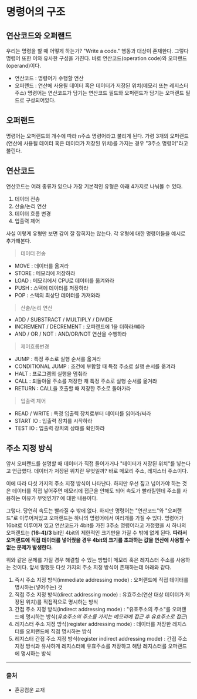 # 명령어의 구조
## 연산코드와 오퍼랜드
우리는 명령을 할 때 어떻게 하는가? "Write a code." 행동과 대상이 존재한다. 그렇다 명령어 또한 이와 유사한 구성을 가진다. 바로 연산코드(operation code)와 오퍼랜드(operand)이다. 
* 연산코드 : 명령어가 수행할 연산
* 오퍼랜드 : 연산에 사용될 데이터 혹은 데이터가 저장된 위치(메모리 또는 레지스터 주소)
명령어는 연산코드가 담기는 연산코드 필드와 오퍼랜드가 담기는 오퍼랜드 필드로 구성되어있다.

## 오퍼랜드
명령어는 오퍼랜드의 개수에 따라 n주소 명령어라고 불리게 된다. 가령 3개의 오퍼랜드(연산에 사용될 데이터 혹은 데이터가 저장된 위치)를 가지는 경우 "3주소 명령어"라고 불린다.

## 연산코드
연산코드는 여러 종류가 있으나 가장 기본적인 유형은 아래 4가지로 나눠볼 수 있다.
1. 데이터 전송
2. 산술/논리 연산
3. 데이터 흐름 변경
4. 입출력 제어

사실 이렇게 유형만 보면 감이 잘 잡히지는 않는다. 각 유형에 대한 명령어들을 예시로 추가해본다.

> 데이터 전송
* MOVE : 데이터를 옮겨라
* STORE : 메모리에 저장하라
* LOAD : 메모리에서 CPU로 데이터를 옮겨와라
* PUSH : 스택에 데이터를 저장하라
* POP : 스택의 최상단 데이터를 가져와라

> 산술/논리 연산
* ADD / SUBSTRACT / MULTIPLY / DIVIDE
* INCREMENT / DECREMENT : 오퍼랜드에 1을 더하라/뺴라
* AND / OR / NOT : AND/OR/NOT 연산을 수행하라

> 제어흐름변경
* JUMP : 특정 주소로 실행 순서를 옮겨라
* CONDITIONAL JUMP : 조건에 부합할 때 특정 주소로 실행 순서를 옮겨라
* HALT : 프로그램의 실행을 멈춰라
* CALL : 되돌아올 주소를 저장한 채 특정 주소로 실행 순서를 옮겨라
* RETURN : CALL을 호출할 때 저장한 주소로 돌아가라

> 입출력 제어
* READ / WRITE : 특정 입출력 장치로부터 데이터를 읽어라/써라 
* START IO : 입출력 장치를 시작하라
* TEST IO : 입출력 장치의 상태를 확인하라

## 주소 지정 방식
앞서 오퍼랜드를 설명할 때 데이터가 직접 들어가거나 "데이터가 저장된 위치"를 넣는다고 언급헀다. 데이터가 저장된 위치란 무엇일까? 바로 메모리 주소, 레지스터 주소이다. 

이에 따라 다섯 가지의 주소 지정 방식이 나타난다. 하지만 우선 짚고 넘어가야 하는 것은 데이터를 직접 넣어주면 메모리에 접근을 안해도 되어 속도가 빨라질텐데 주소를 사용하는 이유가 무엇인가? 에 대한 내용이다.

그렇다. 당연히 속도는 빨라질 수 밖에 없다. 하지만 명령어는 "연산코드"와 "오퍼랜드"로 이루어져있고 오퍼랜드는 하나의 명령어에서 여러개를 가질 수 있다. 명령어가 16bit로 이루어져 있고 연산코드가 4bit를 가진 3주소 명령어라고 가정했을 시 하나의 오퍼랜드는 **(16-4)/3** bit인 4bit의 제한적인 크기만을 가질 수 밖에 없게 된다. **따라서 오퍼랜드에 직접 데이터를 넣어줬을 경우 4bit의 크기를 초과하는 값을 연산에 사용할 수 없는 문제가 발생한다.**

위와 같은 문제를 가질 경우 해결할 수 있는 방법이 메모리 혹은 레지스터 주소를 사용하는 것이다. 앞서 말했듯 다섯 가지의 주소 지정 방식이 존재하는데 아래와 같다.
1. 즉시 주소 지정 방식(immediate addressing mode) : 오퍼랜드에 직접 데이터를 명시하는(넣어주는) 것
2. 직접 주소 지정 방식(direct addressing mode) : 유효주소(연산 대상 데이터가 저장된 위치)를 직접적으로 명시하는 방식
3. 간접 주소 지정 방식(indirect addressing mode) : "유효주소의 주소"를 오퍼랜드에 명시하는 방식(*유효주소의 주소를 가지는 메모리에 접근 후 유효주소로 접근*)
4. 레지스터 주소 지정 방식(register addressing mode) : 데이터를 저장한 레지스터를 오퍼랜드에 직접 명시하는 방식
5. 레지스터 간접 주소 지정 방식(register indirect addressing mode) : 간접 주소 지정 방식과 유사하게 레지스터에 유효주소를 저장하고 해당 레지스터를 오퍼랜드에 명시하는 방식
----
### 출처
* 혼공컴운 교재
